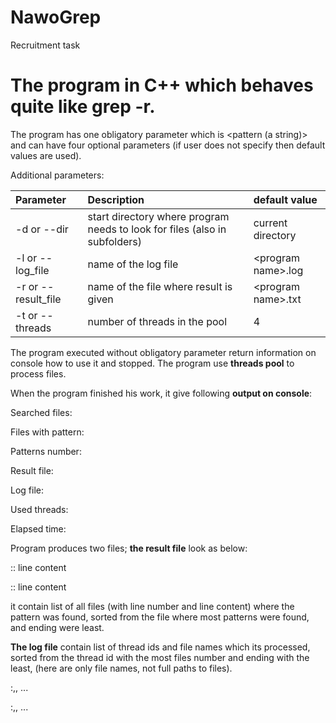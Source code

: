 # NawoGrep

Recruitment task

# The program in C++ which behaves quite like grep -r.

The program has one obligatory parameter which is <pattern (a string)> and can have four optional parameters (if user does not specify then default values are used).

Additional parameters:

| Parameter           | Description                                                                | default value        |
| :------------------ | :------------------------------------------------------------------------- | :------------------- |
| -d or --dir         | start directory where program needs to look for files (also in subfolders) | current directory    |
| -l or --log_file    | name of the log file                                                       | \<program name>\.log |
| -r or --result_file | name of the file where result is given                                     | \<program name>\.txt |
| -t or --threads     | number of threads in the pool                                              | 4                    |

The program executed without obligatory parameter return information on console how to use it and stopped. The program use **threads pool** to process files.

When the program finished his work, it give following **output on console**:

Searched files: <nr of files found in directory and subdirectories>

Files with pattern: <nr of files where the patten was found>

Patterns number: <Number of patterns found in all files>

Result file: <path to result file>

Log file: <path to log file>

Used threads: <nr of threads>

Elapsed time: <time elapsed from beginning to the end of the program>

Program produces two files; **the result file** look as below:

<file path>:<line number>: line content

<file path>:<line number>: line content

it contain list of all files (with line number and line content) where the pattern was found, sorted from the file where most patterns were found, and ending were least.

**The log file** contain list of thread ids and file names which its processed, sorted from the thread id with the most files number and ending with the least, (here are only file names, not full paths to files).

<thread id>:<file name>,<file name>, ...

<thread id>:<file name>,<file name>, ...
